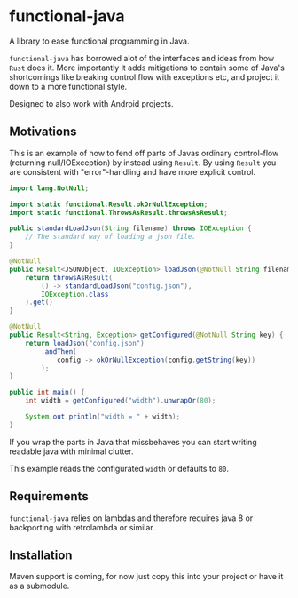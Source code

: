 # functional-java
A library to ease functional programming in Java.

`functional-java` has borrowed alot of the interfaces and ideas from how `Rust` does it.
More importantly it adds mitigations to contain some of Java's shortcomings like breaking control flow with exceptions etc, and project it down to a more functional style.

Designed to also work with Android projects.

## Motivations
This is an example of how to fend off parts of Javas ordinary control-flow (returning null/IOException) by instead using `Result`.
By using `Result` you are consistent with "error"-handling and have more explicit control.

```java
import lang.NotNull;

import static functional.Result.okOrNullException;
import static functional.ThrowsAsResult.throwsAsResult;

public standardLoadJson(String filename) throws IOException {
    // The standard way of loading a json file.
}

@NotNull
public Result<JSONObject, IOException> loadJson(@NotNull String filename) {
    return throwsAsResult(
        () -> standardLoadJson("config.json"),
        IOException.class
    ).get()
}

@NotNull
public Result<String, Exception> getConfigured(@NotNull String key) {
    return loadJson("config.json")
        .andThen(
            config -> okOrNullException(config.getString(key))
        );
}

public int main() {
    int width = getConfigured("width").unwrapOr(80);

    System.out.println("width = " + width);
}
```
If you wrap the parts in Java that missbehaves you can start writing readable java with minimal clutter.

This example reads the configurated `width` or defaults to `80`.

## Requirements
`functional-java` relies on lambdas and therefore requires java 8 or backporting with retrolambda or similar.

## Installation
Maven support is coming, for now just copy this into your project or have it as a submodule.
